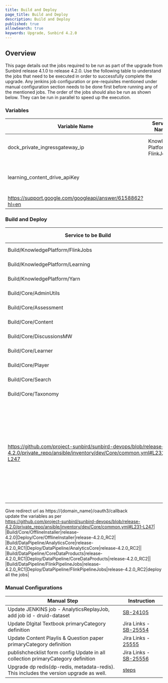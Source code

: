 ```yaml
---
title: Build and Deploy
page_title: Build and Deploy
description: Build and Deploy
published: true
allowSearch: true
keywords: Upgrade, Sunbird 4.2.0
---
```


## Overview

This page details out the jobs required to be run as part of the upgrade from Sunbird release 4.1.0 to release 4.2.0. Use the following table to understand the jobs that need to be executed in order to successfully complete the upgrade. Any jenkins job configuration or pre-requisites mentioned under manual configuration section needs to be done first before running any of the mentioned jobs. The order of the jobs should also be run as shown below. They can be run in parallel to speed up the execution.

### Variables

|Variable Name|Service Name|Comments|
|-------------|------------|--------|
|dock_private_ingressgateway_ip|Knowledge Platform FlinkJobs|Update in KP/common.yml<br/>Add dock env private ingress ip|
|learning_content_drive_apiKey||Update in Core/common.yml<br/>Create the Key and Add in Sunbird and VDN <br/>
https://support.google.com/googleapi/answer/6158862?hl=en|


### Build and Deploy

|Service to be Build|Build Tag|Service to Deploy|Deploy Tag|Comments|
|-------------------|---------|-----------------|----------|--------|
|Build/KnowledgePlatform/FlinkJobs|release-4.2.0_RC8|Deploy/KnowledgePlatform/FlinkJobs|release-4.2.0_RC5|deploy all job|
|Build/KnowledgePlatform/Learning|release-4.2.0_RC5|Deploy/KnowledgePlatform/Learning|release-4.2.0_RC5||
|Build/KnowledgePlatform/Yarn|release-4.2.0_RC5|Deploy/KnowledgePlatform/Yarn|release-4.2.0_RC5||
|Build/Core/AdminUtils|release-4.2.0_RC2|Deploy/Kubernetes/AdminUtils|release-4.2.0_RC2||
|Build/Core/Assessment|release-4.2.0_RC9|Deploy/Kubernetes/Assessment|release-4.2.0_RC2||
|Build/Core/Content|release-4.2.0_RC9|Deploy/Kubernetes/Content|release-4.2.0_RC2||
|Build/Core/DiscussionsMW|release-4.2.0_RC2|Deploy/Kubernetes/DiscussionsMW|release-4.2.0_RC2||
|Build/Core/Learner|release-4.2.0_RC8|Deploy/Kubernetes/Learner|release-4.2.0_RC2||
|Build/Core/Player|release-4.2.0_RC8|Deploy/Kubernetes/Player|release-4.2.0_RC2||
|Build/Core/Search|release-4.2.0_RC9|Deploy/Kubernetes/Search|release-4.2.0_RC2||
|Build/Core/Taxonomy|release-4.2.0_RC9|Deploy/Kubernetes/Taxonomy|release-4.2.0_RC2||
|||Deploy/Kubernetes/Keycloak|release-4.2.0_RC2|Redeploy same artifact|
|||Deploy/Kubernetes/Nginx-private-ingress|release-4.2.0_RC2|update the variables as per <br/> 
https://github.com/project-sunbird/sunbird-devops/blob/release-4.2.0/private_repo/ansible/inventory/dev/Core/common.yml#L231-L247|
|||Deploy/Kubernetes/Monitoring||Create an oauth cred from google cloud account.<br/>
Give redirect url as https://{domain_name}/oauth3/callback<br/>
update the variables as per <br/>
https://github.com/project-sunbird/sunbird-devops/blob/release-4.2.0/private_repo/ansible/inventory/dev/Core/common.yml#L231-L247|
|Build/Core/OfflineInstaller|release-4.2.0|Deploy/Core/OfflineInstaller|release-4.2.0_RC2|
|Build/DataPipeline/AnalyticsCore|release-4.2.0_RC1|Deploy/DataPipeline/AnalyticsCore|release-4.2.0_RC2||
|Build/DataPipeline/CoreDataProducts|release-4.2.0_RC1|Deploy/DataPipeline/CoreDataProducts|release-4.2.0_RC2||
|Build/DataPipeline/FlinkPipelineJobs|release-4.2.0_RC1|Deploy/DataPipeline/FlinkPipelineJobs|release-4.2.0_RC2|deploy all the jobs|

### Manual Configurations

|Manual Step|Instruction|
|--------------------|--------------------|
|Update JENKINS job - AnalyticsReplayJob, add job id - druid-dataset|[SB-24105](https://project-sunbird.atlassian.net/browse/SB-24105)|
|Update DIgital Textbook primaryCategory definition |Jira Links - [SB-25554](https://project-sunbird.atlassian.net/browse/SB-25554)|
|Update Content Playlis & Question paper primaryCategory definition |Jira Links - [25555](https://project-sunbird.atlassian.net/browse/SB-25555)|
|publishchecklist form config Update in all collection primaryCategory definition | Jira Links - [SB-25556](https://project-sunbird.atlassian.net/browse/SB-25556)|
|Upgrade dp redis(dp-redis, metadata-redis). This includes the version upgrade as well.|[steps](https://docs.google.com/spreadsheets/d/1KnjAH_hMzFokmuUYN62HnevihJdXpnrfUgm_VgAH7AU/edit#gid=344919181)|
